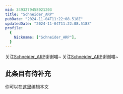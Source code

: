 ```yaml
---
mid: 3493279458921203
title: "Schneider_ARP"
pubDate: "2024-11-04T11:22:08.518Z"
updatedDate: "2024-11-04T11:22:08.518Z"
profile:
  {
    Nickname: ["Schneider_ARP"],
  }
---
```


关注[Schneider_ARP](https://space.bilibili.com/3493279458921203)谢谢喵~ 关注[Schneider_ARP](https://space.bilibili.com/3493279458921203)谢谢喵~

## 此条目有待补充
你可以在[这里](https://github.com/Yuhanawa/VTuber.ICU/edit/master/src/content/v/Schneider_ARP/index.md)编辑本文
